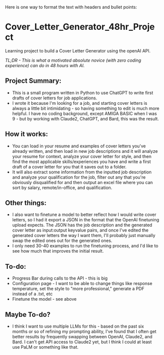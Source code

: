 Here is one way to format the text with headers and bullet points:

# Cover_Letter_Generator_48hr_Project

Learning project to build a Cover Letter Generator using the openAI API. 

_TL;DR - This is what a motivated absolute novice (with zero coding experience) can do in 48 hours with AI._

## Project Summary:

- This is a small program written in Python to use ChatGPT to write first drafts of cover letters for job applications.  
- I wrote it because I'm looking for a job, and starting cover letters is always a little bit intimidating - so having something to edit is much more helpful. I have no coding background, except AMIGA BASIC when I was 9 - but by working with Claude2, ChatGPT, and Bard, this was the result.

## How it works:

- You can load in your resume and examples of cover letters you've already written, and then load in new job descriptions and it will analyze your resume for context, analyze your cover letter for style, and then find the most applicable skills/experiences you have and write a first draft of a cover letter for you that it saves out to a folder.
- It will also extract some information from the inputted job description and analyze your qualification for the job, filter out any that you're obviously disqualified for and then output an excel file where you can sort by salary, remote/in-office, and qualification.

## Other things:

- I also want to finetune a model to better reflect how I would write cover letters, so I had it export a JSON in the format that the OpenAI finetuning upload expects. The JSON has the job description and the generated cover letter as input:output keyvalue pairs, and once I've edited the generated cover letters the way I want them, I'll probably just manually swap the edited ones out for the generated ones.  
- I only need 30-40 examples to run the finetuning process, and I'd like to see how much that improves the initial result.

## To-do:

- Progress Bar during calls to the API - this is big
- Configuration page - I want to be able to change things like response temperature, set the style to "more professional," generate a PDF instead of a .txt, etc  
- Finetune the model - see above

## Maybe To-do?

- I think I want to use multiple LLMs for this - based on the past six months or so of refining my prompting ability, I've found that I often get better results by frequently swapping between OpenAI, Claude2, and Bard. I can't get API access to Claude2 yet, but I think I could at least use PaLM or something like that.
